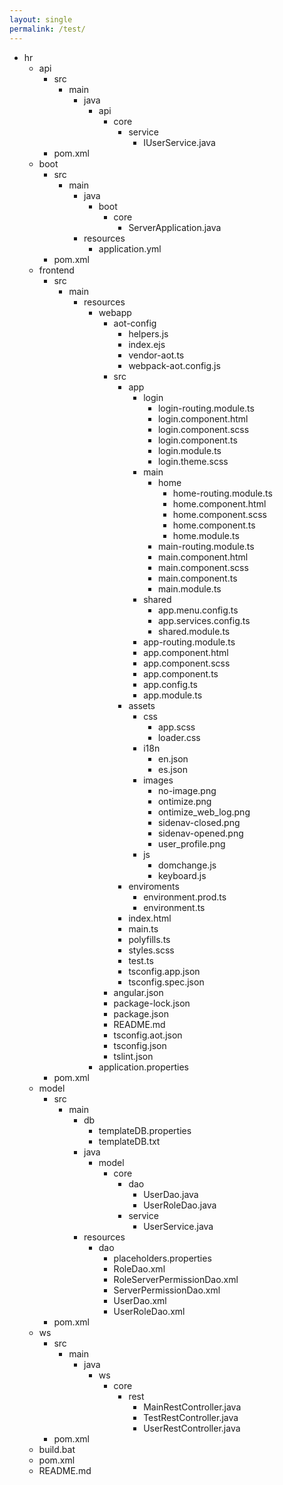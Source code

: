 ```yaml
---
layout: single
permalink: /test/
---
```


<div class="jstreeloader">
<ul>
   <li data-jstree='{"opened":true, "icon":"fas fa-folder-open"}'>
      hr
  <ul>
     <li data-jstree='{"icon":"fas fa-folder-open"}'>
     api
     <ul>
     <li data-jstree='{"icon":"fas fa-folder-open"}'>
     src
     <ul>
        <li data-jstree='{"icon":"fas fa-folder-open"}'>
        main
        <ul>
        <li data-jstree='{"icon":"fas fa-folder-open"}'>
        java
        <ul>
           <li data-jstree='{"icon":"fas fa-folder-open"}'>
           api
           <ul>
           <li data-jstree='{"icon":"fas fa-folder-open"}'>
           core
           <ul>
              <li data-jstree='{"icon":"fas fa-folder-open"}'>
              service
              <ul>
              <li data-jstree='{"icon":"fas fa-file"}'>IUserService.java</li>
              </ul>
              </li>
           </ul>
           </li>
           </ul>
           </li>
        </ul>
        </li>
        </ul>
        </li>
     </ul>
     </li>
     <li data-jstree='{"icon":"fas fa-file"}'>pom.xml</li>
     </ul>
     </li>
     <li data-jstree='{"icon":"fas fa-folder-open"}'>
     boot
     <ul>
     <li data-jstree='{"icon":"fas fa-folder-open"}'>
     src
     <ul>
        <li data-jstree='{"icon":"fas fa-folder-open"}'>
        main
        <ul>
        <li data-jstree='{"icon":"fas fa-folder-open"}'>
        java
        <ul>
           <li data-jstree='{"icon":"fas fa-folder-open"}'>
           boot
           <ul>
           <li data-jstree='{"icon":"fas fa-folder-open"}'>core
           <ul>
           <li data-jstree='{"selected": true, "icon":"fas fa-file"}'>ServerApplication.java</li>
           </ul>
           </li>
           </ul>
           </li>
        </ul>
        </li>
        <li data-jstree='{"icon":"fas fa-folder-open"}'>
        resources
        <ul>
           <li data-jstree='{"icon":"fas fa-file"}'>application.yml</li>
        </ul>
        </li>
        </ul>
        </li>
     </ul>
     </li>
     <li data-jstree='{"icon":"fas fa-file"}'>pom.xml</li>
     </ul>
     </li>
     <li data-jstree='{"icon":"fas fa-folder-open"}'>
     frontend
     <ul>
     <li data-jstree='{"icon":"fas fa-folder-open"}'>
     src
     <ul>
        <li data-jstree='{"icon":"fas fa-folder-open"}'>
        main
        <ul>
        <li data-jstree='{"icon":"fas fa-folder-open"}'>
        resources
        <ul>
           <li data-jstree='{"icon":"fas fa-folder-open"}'>
           webapp
           <ul>
           <li data-jstree='{"icon":"fas fa-folder-open"}'>
           aot-config
           <ul>
              <li data-jstree='{"icon":"fas fa-file"}'>helpers.js</li>
              <li data-jstree='{"icon":"fas fa-file"}'>index.ejs</li>
              <li data-jstree='{"icon":"fas fa-file"}'>vendor-aot.ts</li>
              <li data-jstree='{"icon":"fas fa-file"}'>webpack-aot.config.js</li>
           </ul>
           </li>
           <li data-jstree='{"icon":"fas fa-folder-open"}'>
           src
           <ul>
              <li data-jstree='{"icon":"fas fa-folder-open"}'>
              app
              <ul>
              <li data-jstree='{"icon":"fas fa-folder-open"}'>
              login
              <ul>
                 <li data-jstree='{"icon":"fas fa-file"}'>login-routing.module.ts</li>
                 <li data-jstree='{"icon":"fas fa-file"}'>login.component.html</li>
                 <li data-jstree='{"icon":"fas fa-file"}'>login.component.scss</li>
                 <li data-jstree='{"icon":"fas fa-file"}'>login.component.ts</li>
                 <li data-jstree='{"icon":"fas fa-file"}'>login.module.ts</li>
                 <li data-jstree='{"icon":"fas fa-file"}'>login.theme.scss</li>
              </ul>
              </li>
              <li data-jstree='{"icon":"fas fa-folder-open"}'>
              main
              <ul>
                 <li data-jstree='{"icon":"fas fa-folder-open"}'>
                 home
                 <ul>
                 <li data-jstree='{"icon":"fas fa-file"}'>home-routing.module.ts</li>
                 <li data-jstree='{"icon":"fas fa-file"}'>home.component.html</li>
                 <li data-jstree='{"icon":"fas fa-file"}'>home.component.scss</li>
                 <li data-jstree='{"icon":"fas fa-file"}'>home.component.ts</li>
                 <li data-jstree='{"icon":"fas fa-file"}'>home.module.ts</li>
                 </ul>
                 </li>
                 <li data-jstree='{"icon":"fas fa-file"}'>main-routing.module.ts</li>
                 <li data-jstree='{"icon":"fas fa-file"}'>main.component.html</li>
                 <li data-jstree='{"icon":"fas fa-file"}'>main.component.scss</li>
                 <li data-jstree='{"icon":"fas fa-file"}'>main.component.ts</li>
                 <li data-jstree='{"icon":"fas fa-file"}'>main.module.ts</li>
              </ul>
              </li>
              <li data-jstree='{"icon":"fas fa-folder-open"}'>
              shared
              <ul>
                 <li data-jstree='{"icon":"fas fa-file"}'>app.menu.config.ts</li>
                 <li data-jstree='{"icon":"fas fa-file"}'>app.services.config.ts</li>
                 <li data-jstree='{"icon":"fas fa-file"}'>shared.module.ts</li>
              </ul>
              </li>
              <li data-jstree='{"icon":"fas fa-file"}'>app-routing.module.ts</li>
              <li data-jstree='{"icon":"fas fa-file"}'>app.component.html</li>
              <li data-jstree='{"icon":"fas fa-file"}'>app.component.scss</li>
              <li data-jstree='{"icon":"fas fa-file"}'>app.component.ts</li>
              <li data-jstree='{"icon":"fas fa-file"}'>app.config.ts</li>
              <li data-jstree='{"icon":"fas fa-file"}'>app.module.ts</li>
              </ul>
              </li>
              <li data-jstree='{"icon":"fas fa-folder-open"}'>
              assets
              <ul>
              <li data-jstree='{"icon":"fas fa-folder-open"}'>
              css
              <ul>
                 <li data-jstree='{"icon":"fas fa-file"}'>app.scss</li>
                 <li data-jstree='{"icon":"fas fa-file"}'>loader.css</li>
              </ul>
              </li>
              <li data-jstree='{"icon":"fas fa-folder-open"}'>
              i18n
              <ul>
                 <li data-jstree='{"icon":"fas fa-file"}'>en.json</li>
                 <li data-jstree='{"icon":"fas fa-file"}'>es.json</li>
              </ul>
              </li>
              <li data-jstree='{"icon":"fas fa-folder-open"}'>
              images
              <ul>
                 <li data-jstree='{"icon":"fas fa-file"}'>no-image.png</li>
                 <li data-jstree='{"icon":"fas fa-file"}'>ontimize.png</li>
                 <li data-jstree='{"icon":"fas fa-file"}'>ontimize_web_log.png</li>
                 <li data-jstree='{"icon":"fas fa-file"}'>sidenav-closed.png</li>
                 <li data-jstree='{"icon":"fas fa-file"}'>sidenav-opened.png</li>
                 <li data-jstree='{"icon":"fas fa-file"}'>user_profile.png</li>
              </ul>
              </li>
              <li data-jstree='{"icon":"fas fa-folder-open"}'>
              js
              <ul>
                 <li data-jstree='{"icon":"fas fa-file"}'>domchange.js</li>
                 <li data-jstree='{"icon":"fas fa-file"}'>keyboard.js</li>
              </ul>
              </li>
              </ul>
              </li>
              <li data-jstree='{"icon":"fas fa-folder-open"}'>
              enviroments
              <ul>
              <li data-jstree='{"icon":"fas fa-file"}'>environment.prod.ts</li>
              <li data-jstree='{"icon":"fas fa-file"}'>environment.ts</li>
              </ul>
              </li>
              <li data-jstree='{"icon":"fas fa-file"}'>index.html</li>
              <li data-jstree='{"icon":"fas fa-file"}'>main.ts</li>
              <li data-jstree='{"icon":"fas fa-file"}'>polyfills.ts</li>
              <li data-jstree='{"icon":"fas fa-file"}'>styles.scss</li>
              <li data-jstree='{"icon":"fas fa-file"}'>test.ts</li>
              <li data-jstree='{"icon":"fas fa-file"}'>tsconfig.app.json</li>
              <li data-jstree='{"icon":"fas fa-file"}'>tsconfig.spec.json</li>
           </ul>
           </li>
           <li data-jstree='{"icon":"fas fa-file"}'>angular.json</li>
           <li data-jstree='{"icon":"fas fa-file"}'>package-lock.json</li>
           <li data-jstree='{"icon":"fas fa-file"}'>package.json</li>
           <li data-jstree='{"icon":"fas fa-file"}'>README.md</li>
           <li data-jstree='{"icon":"fas fa-file"}'>tsconfig.aot.json</li>
           <li data-jstree='{"icon":"fas fa-file"}'>tsconfig.json</li>
           <li data-jstree='{"icon":"fas fa-file"}'>tslint.json</li>
           </ul>
           </li>
           <li data-jstree='{"icon":"fas fa-file"}'>application.properties</li>
        </ul>
        </li>
        </ul>
        </li>
     </ul>
     </li>
     <li data-jstree='{"icon":"fas fa-file"}'>pom.xml</li>
     </ul>
     </li>
     <li data-jstree='{"icon":"fas fa-folder-open"}'>
     model
     <ul>
     <li data-jstree='{"icon":"fas fa-folder-open"}'>
     src
     <ul>
        <li data-jstree='{"icon":"fas fa-folder-open"}'>
        main
        <ul>
        <li data-jstree='{"icon":"fas fa-folder-open"}'>
        db
        <ul>
           <li data-jstree='{"icon":"fas fa-file"}'>templateDB.properties</li>
           <li data-jstree='{"icon":"fas fa-file"}'>templateDB.txt</li>
        </ul>
        </li>
        <li data-jstree='{"icon":"fas fa-folder-open"}'>
        java
        <br />
        <ul>
           <li data-jstree='{"icon":"fas fa-folder-open"}'>
           model
           <ul>
           <li data-jstree='{"icon":"fas fa-folder-open"}'>
           core
           <ul>
              <li data-jstree='{"icon":"fas fa-folder-open"}'>
              dao
              <ul>
              <li data-jstree='{"icon":"fas fa-file"}'>UserDao.java</li>
              <li data-jstree='{"icon":"fas fa-file"}'>UserRoleDao.java</li>
              </ul>
              </li>
              <li data-jstree='{"icon":"fas fa-folder-open"}'>
              service
              <ul>
              <li data-jstree='{"icon":"fas fa-file"}'>UserService.java</li>
              </ul>
              </li>
           </ul>
           </li>
           </ul>
           </li>
        </ul>
        </li>
        <li data-jstree='{"icon":"fas fa-folder-open"}'>
        resources
        <ul>
           <li data-jstree='{"icon":"fas fa-folder-open"}'>
           dao
           <ul>
           <li data-jstree='{"icon":"fas fa-file"}'>placeholders.properties</li>
           <li data-jstree='{"icon":"fas fa-file"}'>RoleDao.xml</li>
           <li data-jstree='{"icon":"fas fa-file"}'>RoleServerPermissionDao.xml</li>
           <li data-jstree='{"icon":"fas fa-file"}'>ServerPermissionDao.xml</li>
           <li data-jstree='{"icon":"fas fa-file"}'>UserDao.xml</li>
           <li data-jstree='{"icon":"fas fa-file"}'>UserRoleDao.xml</li>
           </ul>
           </li>
        </ul>
        </li>
        </ul>
        </li>
     </ul>
     </li>
     <li data-jstree='{"icon":"fas fa-file"}'>pom.xml</li>
     </ul>
     </li>
     <li data-jstree='{"icon":"fas fa-folder-open"}'>
     ws
     <ul>
     <li data-jstree='{"icon":"fas fa-folder-open"}'>
     src
     <ul>
        <li data-jstree='{"icon":"fas fa-folder-open"}'>
        main
        <ul>
        <li data-jstree='{"icon":"fas fa-folder-open"}'>
        java
        <ul>
           <li data-jstree='{"icon":"fas fa-folder-open"}'>
           ws
           <ul>
           <li data-jstree='{"icon":"fas fa-folder-open"}'>
           core
           <ul>
              <li data-jstree='{"icon":"fas fa-folder-open"}'>
              rest
              <ul>
              <li data-jstree='{"icon":"fas fa-file"}'>MainRestController.java</li>
              <li data-jstree='{"icon":"fas fa-file"}'>TestRestController.java</li>
              <li data-jstree='{"icon":"fas fa-file"}'>UserRestController.java</li>
              </ul>
              </li>
           </ul>
           </li>
           </ul>
           </li>
        </ul>
        </li>
        </ul>
        </li>
     </ul>
     </li>
     <li data-jstree='{"icon":"fas fa-file"}'>pom.xml</li>
     </ul>
     </li>
     <li data-jstree='{"icon":"fas fa-file"}'>build.bat</li>
     <li data-jstree='{"icon":"fas fa-file"}'>pom.xml</li>
     <li data-jstree='{"icon":"fas fa-file"}'>README.md</li>
  </ul>
 </li>
</ul>
</div>